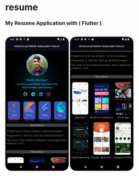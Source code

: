 # resume
<h3>                                                                                 My Resume Application with ( <span>Flutter</span> )</h3>
<br/>
<div>
  <img src = "https://github.com/MahdiOSS/resume/blob/main/Screenshot_20230813_070605.png" width = "200">

</img>
<img src = "https://github.com/MahdiOSS/resume/blob/main/Screenshot_20230813_072447.png" width = "200"></img>
</div>



